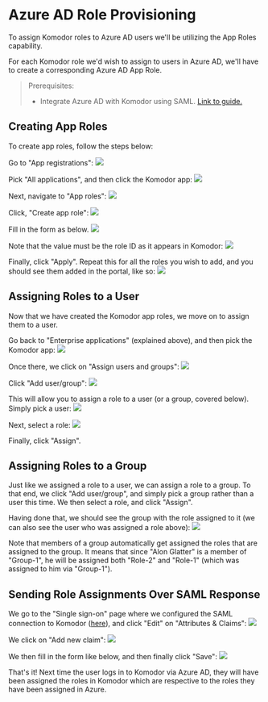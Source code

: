 # Azure AD Role Provisioning

To assign Komodor roles to Azure AD users we'll be utilizing the App Roles capability.

For each Komodor role we'd wish to assign to users in Azure AD, we'll have to create a corresponding Azure AD App Role.

> Prerequisites:
>
> - Integrate Azure AD with Komodor using SAML. [Link to guide.](./Azure-SAML-Integration.md)

## Creating App Roles

To create app roles, follow the steps below:

Go to "App registrations":
<img src="./img/app-registrations.png">

Pick "All applications", and then click the Komodor app:
<img src="./img/pick-app-registration.png">

Next, navigate to "App roles":
<img src="./img/app-roles.png">

Click, "Create app role":
<img src="./img/create-app-role.png">

Fill in the form as below.
<img src="./img/role-1.png">

Note that the value must be the role ID as it appears in Komodor:
<img src="./img/komodor-roles.png">

Finally, click "Apply". Repeat this for all the roles you wish to add, and you should see them added in the portal, like so:
<img src="./img/created-app-roles.png">

## Assigning Roles to a User

Now that we have created the Komodor app roles, we move on to assign them to a user.

Go back to "Enterprise applications" (explained above), and then pick the Komodor app:
<img src="./img/komodor-app.png">

Once there, we click on "Assign users and groups":
<img src="./img/assign-users-and-groups.png">

Click "Add user/group":
<img src="./img/add-user-group.png">

This will allow you to assign a role to a user (or a group, covered below). Simply pick a user:
<img src="./img/add-assignment.png">

Next, select a role:
<img src="./img/select-role.png">

Finally, click "Assign".

## Assigning Roles to a Group

Just like we assigned a role to a user, we can assign a role to a group. To that end, we click "Add user/group", and simply pick a group rather than a user this time. We then select a role, and click "Assign".

Having done that, we should see the group with the role assigned to it (we can also see the user who was assigned a role above):
<img src="./img/assigned-roles.png">

Note that members of a group automatically get assigned the roles that are assigned to the group. It means that since "Alon Glatter" is a member of "Group-1", he will be assigned both "Role-2" and "Role-1" (which was assigned to him via "Group-1").

## Sending Role Assignments Over SAML Response

We go to the "Single sign-on" page where we configured the SAML connection to Komodor ([here](./Azure-SAML-Integration.md)), and click "Edit" on "Attributes & Claims":
<img src="./img/attributes-and-claims.png">

We click on "Add new claim":
<img src="./img/add-new-claim.png">

We then fill in the form like below, and then finally click "Save":
<img src="./img/manage-claim.png">

That's it! Next time the user logs in to Komodor via Azure AD, they will have been assigned the roles in Komodor which are respective to the roles they have been assigned in Azure.
